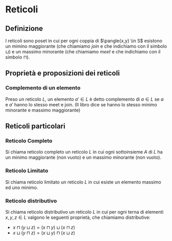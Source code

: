 # Reticoli

## Definizione
I reticoli sono poset in cui per ogni coppia di $\pangle{x,y} \in S$ esistono un mimino maggiorante (che chiamiamo *join* e che indichiamo con il simbolo $\sqcup$) e un massimo minorante (che chiamiamo *meet* e che indichiamo con il simbolo $\sqcap$).

## Proprietà e proposizioni dei reticoli

### Complemento di un elemento

Preso un reticolo $L$, un elemento $a'\in L$ è detto complemento di $a\in L$ se $a$ e $a'$ hanno lo stesso meet e join. (Il libro dice se hanno lo stesso minimo minorante e massimo maggiorante)

## Reticoli particolari

### Reticolo Completo

Si chiama reticolo completo un reticolo $L$ in cui ogni sottoinsieme $A$ di $L$ ha un minimo maggiorante (non vuoto) e un massimo minorante (non vuoto).

### Reticolo Limitato

Si chiama reticolo limitato un reticolo $L$ in cui esiste un elemento massimo ed uno minimo. 

### Reticolo distributivo

Si chiama reticolo distributivo un reticolo $L$ in cui per ogni terna di elementi ${x,y,z} \in L$ valgono le seguenti proprietà, che chiamiamo distributive:

* $x \sqcap (y \sqcup z) = (x \sqcap y) \sqcup (x \sqcap z)$
* $x \sqcup (y \sqcap z) = (x \sqcup y) \sqcap (x \sqcup z)$



